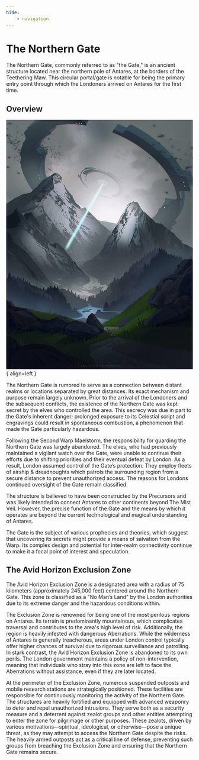 ```yaml
---
hide:
    - navigation
---
```


# The Northern Gate

The Northern Gate, commonly referred to as "the Gate," is an ancient structure located near the northern pole of Antares, at the borders of the Teethering Maw. This circular portal/gate is notable for being the primary entry point through which the Londoners arrived on Antares for the first time.

## Overview

![Image title](../../assets/wiki/northern-gate.jpg){ align=left }

The Northern Gate is rumored to serve as a connection between distant realms or locations separated by great distances. Its exact mechanism and purpose remain largely unknown. Prior to the arrival of the Londoners and the subsequent conflicts, the existence of the Northern Gate was kept secret by the elves who controlled the area. This secrecy was due in part to the Gate's inherent danger; prolonged exposure to its Celestial script and engravings could result in spontaneous combustion, a phenomenon that made the Gate particularly hazardous.

Following the Second Warp Maelstorm, the responsibility for guarding the Northern Gate was largely abandoned. The elves, who had previously maintained a vigilant watch over the Gate, were unable to continue their efforts due to shifting priorities and their eventual defeat by London. As a result, London assumed control of the Gate’s protection. They employ fleets of airship & dreadnoughts which patrols the surrounding region from a secure distance to prevent unauthorized access. The reasons for Londons continued oversight of the Gate remain classified.

The structure is believed to have been constructed by the Precursors and was likely intended to connect Antares to other continents beyond The Mist Veil. However, the precise function of the Gate and the means by which it operates are beyond the current technological and magical understanding of Antares.

The Gate is the subject of various prophecies and theories, which suggest that uncovering its secrets might provide a means of salvation from the Warp. Its complex design and potential for inter-realm connectivity continue to make it a focal point of interest and speculation.

## The Avid Horizon Exclusion Zone

The Avid Horizon Exclusion Zone is a designated area with a radius of 75 kilometers (approximately 245,000 feet) centered around the Northern Gate. This zone is classified as a "No Man’s Land" by the London authorities due to its extreme danger and the hazardous conditions within.

The Exclusion Zone is renowned for being one of the most perilous regions on Antares. Its terrain is predominantly mountainous, which complicates traversal and contributes to the area's high level of risk. Additionally, the region is heavily infested with dangerous Aberrations. While the wilderness of Antares is generally treacherous, areas under London control typically offer higher chances of survival due to rigorous surveillance and patrolling. In stark contrast, the Avid Horizon Exclusion Zone is abandoned to its own perils. The London government maintains a policy of non-intervention, meaning that individuals who stray into this zone are left to face the Aberrations without assistance, even if they are later located.

At the perimeter of the Exclusion Zone, numerous suspended outposts and mobile research stations are strategically positioned. These facilities are responsible for continuously monitoring the activity of the Northern Gate. The structures are heavily fortified and equipped with advanced weaponry to deter and repel unauthorized intrusions. They serve both as a security measure and a deterrent against zealot groups and other entities attempting to enter the zone for pilgrimage or other purposes. These zealots, driven by various motivations—spiritual, ideological, or otherwise—pose a unique threat, as they may attempt to access the Northern Gate despite the risks. The heavily armed outposts act as a critical line of defense, preventing such groups from breaching the Exclusion Zone and ensuring that the Northern Gate remains secure.